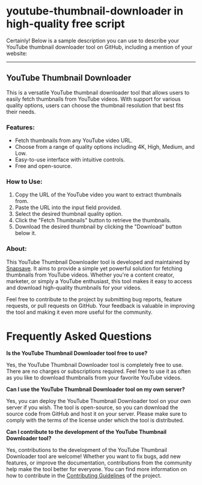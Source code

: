 # youtube-thumbnail-downloader in high-quality free script
Certainly! Below is a sample description you can use to describe your YouTube thumbnail downloader tool on GitHub, including a mention of your website:

---

## YouTube Thumbnail Downloader

This is a versatile YouTube thumbnail downloader tool that allows users to easily fetch thumbnails from YouTube videos. With support for various quality options, users can choose the thumbnail resolution that best fits their needs. 

### Features:
- Fetch thumbnails from any YouTube video URL.
- Choose from a range of quality options including 4K, High, Medium, and Low.
- Easy-to-use interface with intuitive controls.
- Free and open-source.

### How to Use:
1. Copy the URL of the YouTube video you want to extract thumbnails from.
2. Paste the URL into the input field provided.
3. Select the desired thumbnail quality option.
4. Click the "Fetch Thumbnails" button to retrieve the thumbnails.
5. Download the desired thumbnail by clicking the "Download" button below it.

### About:
This YouTube Thumbnail Downloader tool is developed and maintained by [Snapsave](https://snapsave.link). It aims to provide a simple yet powerful solution for fetching thumbnails from YouTube videos. Whether you're a content creator, marketer, or simply a YouTube enthusiast, this tool makes it easy to access and download high-quality thumbnails for your videos.

Feel free to contribute to the project by submitting bug reports, feature requests, or pull requests on GitHub. Your feedback is valuable in improving the tool and making it even more useful for the community.

# Frequently Asked Questions

__Is the YouTube Thumbnail Downloader tool free to use?__

Yes, the YouTube Thumbnail Downloader tool is completely free to use. There are no charges or subscriptions required. Feel free to use it as often as you like to download thumbnails from your favorite YouTube videos.

__Can I use the YouTube Thumbnail Downloader tool on my own server?__

Yes, you can deploy the YouTube Thumbnail Downloader tool on your own server if you wish. The tool is open-source, so you can download the source code from GitHub and host it on your server. Please make sure to comply with the terms of the license under which the tool is distributed.

__Can I contribute to the development of the YouTube Thumbnail Downloader tool?__

Yes, contributions to the development of the YouTube Thumbnail Downloader tool are welcome! Whether you want to fix bugs, add new features, or improve the documentation, contributions from the community help make the tool better for everyone. You can find more information on how to contribute in the [Contributing Guidelines](CONTRIBUTING.md) of the project.

